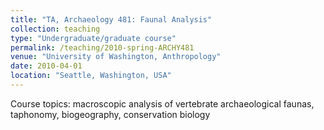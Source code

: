```yaml
---
title: "TA, Archaeology 481: Faunal Analysis"
collection: teaching
type: "Undergraduate/graduate course"
permalink: /teaching/2010-spring-ARCHY481
venue: "University of Washington, Anthropology"
date: 2010-04-01
location: "Seattle, Washington, USA"
---
```


Course topics: macroscopic analysis of vertebrate archaeological faunas, taphonomy, biogeography, conservation biology